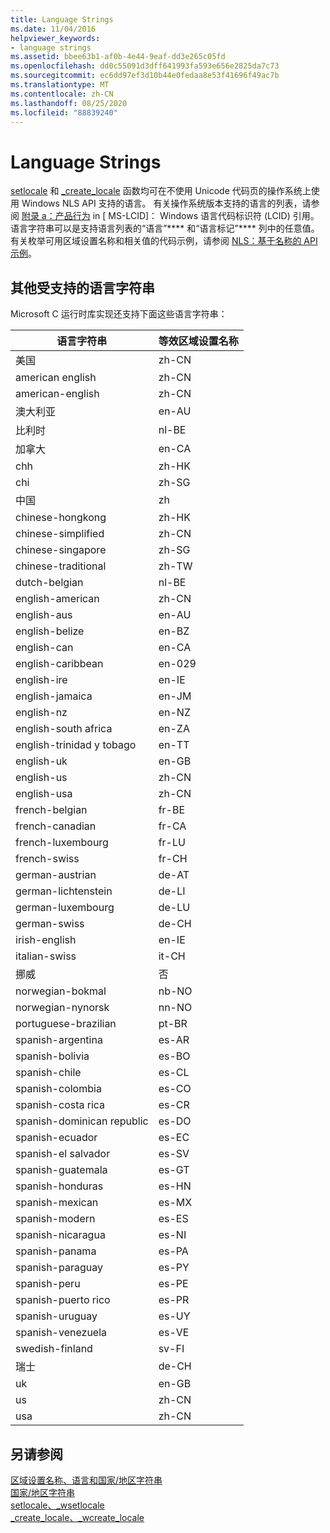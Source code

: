 ```yaml
---
title: Language Strings
ms.date: 11/04/2016
helpviewer_keywords:
- language strings
ms.assetid: bbee63b1-af0b-4e44-9eaf-dd3e265c05fd
ms.openlocfilehash: dd0c55091d3dff641993fa593e656e2825da7c73
ms.sourcegitcommit: ec6dd97ef3d10b44e0fedaa8e53f41696f49ac7b
ms.translationtype: MT
ms.contentlocale: zh-CN
ms.lasthandoff: 08/25/2020
ms.locfileid: "88839240"
---
```

# <a name="language-strings"></a>Language Strings

[setlocale](../c-runtime-library/reference/setlocale-wsetlocale.md) 和 [_create_locale](../c-runtime-library/reference/create-locale-wcreate-locale.md) 函数均可在不使用 Unicode 代码页的操作系统上使用 Windows NLS API 支持的语言。 有关操作系统版本支持的语言的列表，请参阅 [附录 a：产品行为](/openspecs/windows_protocols/ms-lcid/a9eac961-e77d-41a6-90a5-ce1a8b0cdb9c) in \[ MS-LCID]： Windows 语言代码标识符 (LCID) 引用。 语言字符串可以是支持语言列表的“语言”**** 和“语言标记”**** 列中的任意值。 有关枚举可用区域设置名称和相关值的代码示例，请参阅 [NLS：基于名称的 API 示例](/windows/win32/intl/nls--name-based-apis-sample)。

## <a name="additional-supported-language-strings"></a>其他受支持的语言字符串

Microsoft C 运行时库实现还支持下面这些语言字符串：

|语言字符串|等效区域设置名称|
|---------------------|----------------------------|
|美国|zh-CN|
|american english|zh-CN|
|american-english|zh-CN|
|澳大利亚|en-AU|
|比利时|nl-BE|
|加拿大|en-CA|
|chh|zh-HK|
|chi|zh-SG|
|中国|zh|
|chinese-hongkong|zh-HK|
|chinese-simplified|zh-CN|
|chinese-singapore|zh-SG|
|chinese-traditional|zh-TW|
|dutch-belgian|nl-BE|
|english-american|zh-CN|
|english-aus|en-AU|
|english-belize|en-BZ|
|english-can|en-CA|
|english-caribbean|en-029|
|english-ire|en-IE|
|english-jamaica|en-JM|
|english-nz|en-NZ|
|english-south africa|en-ZA|
|english-trinidad y tobago|en-TT|
|english-uk|en-GB|
|english-us|zh-CN|
|english-usa|zh-CN|
|french-belgian|fr-BE|
|french-canadian|fr-CA|
|french-luxembourg|fr-LU|
|french-swiss|fr-CH|
|german-austrian|de-AT|
|german-lichtenstein|de-LI|
|german-luxembourg|de-LU|
|german-swiss|de-CH|
|irish-english|en-IE|
|italian-swiss|it-CH|
|挪威|否|
|norwegian-bokmal|nb-NO|
|norwegian-nynorsk|nn-NO|
|portuguese-brazilian|pt-BR|
|spanish-argentina|es-AR|
|spanish-bolivia|es-BO|
|spanish-chile|es-CL|
|spanish-colombia|es-CO|
|spanish-costa rica|es-CR|
|spanish-dominican republic|es-DO|
|spanish-ecuador|es-EC|
|spanish-el salvador|es-SV|
|spanish-guatemala|es-GT|
|spanish-honduras|es-HN|
|spanish-mexican|es-MX|
|spanish-modern|es-ES|
|spanish-nicaragua|es-NI|
|spanish-panama|es-PA|
|spanish-paraguay|es-PY|
|spanish-peru|es-PE|
|spanish-puerto rico|es-PR|
|spanish-uruguay|es-UY|
|spanish-venezuela|es-VE|
|swedish-finland|sv-FI|
|瑞士|de-CH|
|uk|en-GB|
|us|zh-CN|
|usa|zh-CN|

## <a name="see-also"></a>另请参阅

[区域设置名称、语言和国家/地区字符串](../c-runtime-library/locale-names-languages-and-country-region-strings.md)<br/>
[国家/地区字符串](../c-runtime-library/country-region-strings.md)<br/>
[setlocale、_wsetlocale](../c-runtime-library/reference/setlocale-wsetlocale.md)<br/>
[_create_locale、_wcreate_locale](../c-runtime-library/reference/create-locale-wcreate-locale.md)
